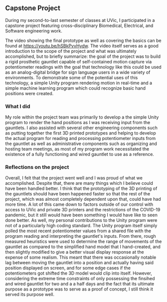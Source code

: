 ## Capstone Project ##

During my second-to-last semester of classes at UVic, I participated in a capstone project featuring cross-disciplinary Biomedical, Electrical, and Software engineering work.

The video showing the final prototype as well as covering the basics can be found at <https://youtu.be/hSBkPvvHydw>.  The video itself serves as a good introduction to the scope of the project and what was ultimately accomplished, but to briefly summarize: the goal of the project was to build a rigid prosthetic gauntlet capable of self-contained motion capture via potentiometer readings with the goal that technology like this could be used as an analog-digital bridge for sign language users in a wide variety of environments.  To demonstrate some of the potential uses of this technology, a simple Unity program rendering motion in real-time and a simple machine learning program which could recognize basic hand positions were created.  

### What I did ##

My role within the project team was primarily to develop a the simple Unity program to render the hand positions as I was receiving input from the gauntlets.  I also assisted with several other engineering components such as putting together the first 3D printed prototypes and helping to develop the actual program for reading and processing potentiometer inputs from the gauntlet as well as administrative components such as organizing and hosting team meetings, as most of my program work necessitated the existence of a fully functioning and wired gauntlet to use as a reference.

### Reflections on the project ###

Overall, I felt that the project went well and I was proud of what we accomplished.  Despite that, there are many things which I believe could have been handled better.  I think that the prototyping of the 3D printing of the gauntlets should have been happened faster so that the rest of the project, which was almost completely dependent upon that, could have had more time.  A lot of this came down to factors outside of our control with access to UVic and private 3D printers and the restrictions of the COVID-19 pandemic, but it still would have been something I would have like to seen done better.  As well, my personal contributions to the Unity program were not of a particularly high coding standard.  The Unity program itself simply polled the most recent potentiometer values from a shared file with the program reading and interpreting the gauntlet's inputs.  From there, rough measured heuristics were used to determine the range of movements of the gauntlet as compared to the simplified hand model that I hand-created, and then slightly modified to give a better visual display response at the expense of some realism.  This meant that there was occasionally notable lag between moving the gauntlet into a position and actually having said position displayed on screen, and for some edge cases if the potentiometers got shifted the 3D model would clip into itself.  However, considering the extreme time constraints of only possessing the finsihed and wired gauntlet for two and a a half days and the fact that its ultimate purpose as a prototype was to serve as a proof of concept, I still think it served its purpose well.
